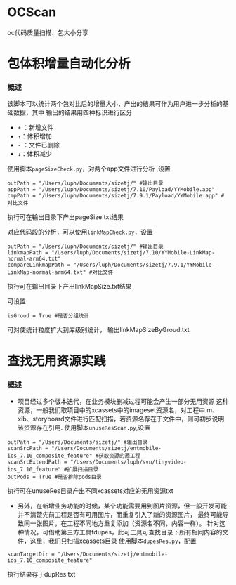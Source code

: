 # OCScan
oc代码质量扫描、包大小分享

# 包体积增量自动化分析

### 概述
该脚本可以统计两个包对比后的增量大小，产出的结果可作为用户进一步分析的基础数据，其中
输出的结果用四种标识进行区分
- ```+``` ：新增文件	
- ```↑```：体积增加	
- ```-``` ：文件已删除	
- ```↓```：体积减少

使用脚本```pageSizeCheck.py```，对两个app文件进行分析 ,设置
```
outPath = "/Users/luph/Documents/sizetj/" #输出目录
appPath = "/Users/luph/Documents/sizetj/7.10/Payload/YYMobile.app"
cmpPath = "/Users/luph/Documents/sizetj/7.9.1/Payload/YYMobile.app" #对比文件
```
执行可在输出目录下产出pageSize.txt结果


对应代码段的分析，可以使用```linkMapCheck.py```，设置
```
outPath = "/Users/luph/Documents/sizetj/" #输出目录
linkmapPath = "/Users/luph/Documents/sizetj/7.10/YYMobile-LinkMap-normal-arm64.txt"
compareLinkmapPath = "/Users/luph/Documents/sizetj/7.9.1/YYMobile-LinkMap-normal-arm64.txt" #对比文件
```
执行可在输出目录下产出linkMapSize.txt结果

可设置
```
isGroud = True #是否分组统计
```
可对使统计粒度扩大到库级别统计，
输出linkMapSizeByGroud.txt


# 查找无用资源实践

### 概述
- 项目经过多个版本迭代，在业务模块删减过程可能会产生一部分无用资源
这种资源，一般我们取项目中的xcassets中的imageset资源名，对工程中.m、xib、storyboard文件进行匹配扫描，若资源名存在于文件中，则可初步说明该资源存在引用.
使用脚本```unuseResScan.py```,设置
```
outPath = "/Users/Documents/sizetj/" #输出目录
scanSrcPath = "/Users/Documents/sizetj/entmobile-ios_7.10_composite_feature" #获取资源的源工程
scanSrcExtendPath = "/Users/Documents/luph/svn/tinyvideo-ios_7.10_feature" #扩展扫描目录
outPods = True #是否排除pods目录
```
执行可在unuseRes目录产出不同xcassets对应的无用资源txt



- 另外，在新增业务功能的时候，某个功能需要用到图片资源，但一般开发可能并不清楚先前工程是否有可用图片，而重复引入了新的资源图片，
最终可能导致同一张图片，在工程不同地方重复添加（资源名不同，内容一样）。
针对这种情况，可借助第三方工具fdupes，此可工具可查找目录下所有相同内容的文件，这里，我们只扫描xcassets目录
使用脚本```dupesRes.py```，配置
```
scanTargetDir = "/Users/Documents/sizetj/entmobile-ios_7.10_composite_feature"
```
执行结果存于dupRes.txt
